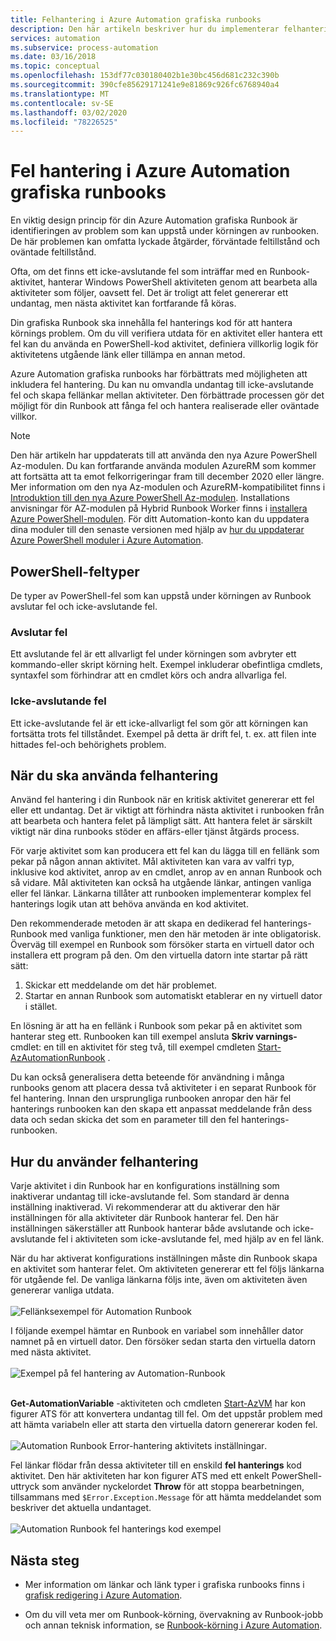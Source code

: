 ```yaml
---
title: Felhantering i Azure Automation grafiska runbooks
description: Den här artikeln beskriver hur du implementerar felhanteringslogik i Azure Automation grafiska runbooks.
services: automation
ms.subservice: process-automation
ms.date: 03/16/2018
ms.topic: conceptual
ms.openlocfilehash: 153df77c030180402b1e30bc456d681c232c390b
ms.sourcegitcommit: 390cfe85629171241e9e81869c926fc6768940a4
ms.translationtype: MT
ms.contentlocale: sv-SE
ms.lasthandoff: 03/02/2020
ms.locfileid: "78226525"
---
```

# <a name="error-handling-in-azure-automation-graphical-runbooks"></a>Fel hantering i Azure Automation grafiska runbooks

En viktig design princip för din Azure Automation grafiska Runbook är identifieringen av problem som kan uppstå under körningen av runbooken. De här problemen kan omfatta lyckade åtgärder, förväntade feltillstånd och oväntade feltillstånd.

Ofta, om det finns ett icke-avslutande fel som inträffar med en Runbook-aktivitet, hanterar Windows PowerShell aktiviteten genom att bearbeta alla aktiviteter som följer, oavsett fel. Det är troligt att felet genererar ett undantag, men nästa aktivitet kan fortfarande få köras.

Din grafiska Runbook ska innehålla fel hanterings kod för att hantera körnings problem. Om du vill verifiera utdata för en aktivitet eller hantera ett fel kan du använda en PowerShell-kod aktivitet, definiera villkorlig logik för aktivitetens utgående länk eller tillämpa en annan metod.

Azure Automation grafiska runbooks har förbättrats med möjligheten att inkludera fel hantering. Du kan nu omvandla undantag till icke-avslutande fel och skapa fellänkar mellan aktiviteter. Den förbättrade processen gör det möjligt för din Runbook att fånga fel och hantera realiserade eller oväntade villkor. 

>[!NOTE]
>Den här artikeln har uppdaterats till att använda den nya Azure PowerShell Az-modulen. Du kan fortfarande använda modulen AzureRM som kommer att fortsätta att ta emot felkorrigeringar fram till december 2020 eller längre. Mer information om den nya Az-modulen och AzureRM-kompatibilitet finns i [Introduktion till den nya Azure PowerShell Az-modulen](https://docs.microsoft.com/powershell/azure/new-azureps-module-az?view=azps-3.5.0). Installations anvisningar för AZ-modulen på Hybrid Runbook Worker finns i [installera Azure PowerShell-modulen](https://docs.microsoft.com/powershell/azure/install-az-ps?view=azps-3.5.0). För ditt Automation-konto kan du uppdatera dina moduler till den senaste versionen med hjälp av [hur du uppdaterar Azure PowerShell moduler i Azure Automation](automation-update-azure-modules.md).

## <a name="powershell-error-types"></a>PowerShell-feltyper

De typer av PowerShell-fel som kan uppstå under körningen av Runbook avslutar fel och icke-avslutande fel.
 
### <a name="terminating-error"></a>Avslutar fel

Ett avslutande fel är ett allvarligt fel under körningen som avbryter ett kommando-eller skript körning helt. Exempel inkluderar obefintliga cmdlets, syntaxfel som förhindrar att en cmdlet körs och andra allvarliga fel.

### <a name="non-terminating-error"></a>Icke-avslutande fel

Ett icke-avslutande fel är ett icke-allvarligt fel som gör att körningen kan fortsätta trots fel tillståndet. Exempel på detta är drift fel, t. ex. att filen inte hittades fel-och behörighets problem.

## <a name="when-to-use-error-handling"></a>När du ska använda felhantering

Använd fel hantering i din Runbook när en kritisk aktivitet genererar ett fel eller ett undantag. Det är viktigt att förhindra nästa aktivitet i runbooken från att bearbeta och hantera felet på lämpligt sätt. Att hantera felet är särskilt viktigt när dina runbooks stöder en affärs-eller tjänst åtgärds process.

För varje aktivitet som kan producera ett fel kan du lägga till en fellänk som pekar på någon annan aktivitet. Mål aktiviteten kan vara av valfri typ, inklusive kod aktivitet, anrop av en cmdlet, anrop av en annan Runbook och så vidare. Mål aktiviteten kan också ha utgående länkar, antingen vanliga eller fel länkar. Länkarna tillåter att runbooken implementerar komplex fel hanterings logik utan att behöva använda en kod aktivitet.

Den rekommenderade metoden är att skapa en dedikerad fel hanterings-Runbook med vanliga funktioner, men den här metoden är inte obligatorisk. Överväg till exempel en Runbook som försöker starta en virtuell dator och installera ett program på den. Om den virtuella datorn inte startar på rätt sätt:

1. Skickar ett meddelande om det här problemet.
2. Startar en annan Runbook som automatiskt etablerar en ny virtuell dator i stället.

En lösning är att ha en fellänk i Runbook som pekar på en aktivitet som hanterar steg ett. Runbooken kan till exempel ansluta **Skriv varnings-** cmdlet: en till en aktivitet för steg två, till exempel cmdleten [Start-AzAutomationRunbook](https://docs.microsoft.com/powershell/module/az.automation/start-azautomationrunbook?view=azps-3.5.0) .

Du kan också generalisera detta beteende för användning i många runbooks genom att placera dessa två aktiviteter i en separat Runbook för fel hantering. Innan den ursprungliga runbooken anropar den här fel hanterings runbooken kan den skapa ett anpassat meddelande från dess data och sedan skicka det som en parameter till den fel hanterings-runbooken.

## <a name="how-to-use-error-handling"></a>Hur du använder felhantering

Varje aktivitet i din Runbook har en konfigurations inställning som inaktiverar undantag till icke-avslutande fel. Som standard är denna inställning inaktiverad. Vi rekommenderar att du aktiverar den här inställningen för alla aktiviteter där Runbook hanterar fel. Den här inställningen säkerställer att Runbook hanterar både avslutande och icke-avslutande fel i aktiviteten som icke-avslutande fel, med hjälp av en fel länk.  

När du har aktiverat konfigurations inställningen måste din Runbook skapa en aktivitet som hanterar felet. Om aktiviteten genererar ett fel följs länkarna för utgående fel. De vanliga länkarna följs inte, även om aktiviteten även genererar vanliga utdata.<br><br> ![Fellänksexempel för Automation Runbook](media/automation-runbook-graphical-error-handling/error-link-example.png)

I följande exempel hämtar en Runbook en variabel som innehåller dator namnet på en virtuell dator. Den försöker sedan starta den virtuella datorn med nästa aktivitet.<br><br> ![Exempel på fel hantering av Automation-Runbook](media/automation-runbook-graphical-error-handling/runbook-example-error-handling.png)<br><br>      

**Get-AutomationVariable** -aktiviteten och cmdleten [Start-AzVM](https://docs.microsoft.com/powershell/module/Az.Compute/Start-AzVM?view=azps-3.5.0) har kon figurer ATS för att konvertera undantag till fel. Om det uppstår problem med att hämta variabeln eller att starta den virtuella datorn genererar koden fel.<br><br> ![Automation Runbook Error-hantering aktivitets inställningar](media/automation-runbook-graphical-error-handling/activity-blade-convertexception-option.png).

Fel länkar flödar från dessa aktiviteter till en enskild **fel hanterings** kod aktivitet. Den här aktiviteten har kon figurer ATS med ett enkelt PowerShell-uttryck som använder nyckelordet **Throw** för att stoppa bearbetningen, tillsammans med `$Error.Exception.Message` för att hämta meddelandet som beskriver det aktuella undantaget.<br><br> ![Automation Runbook fel hanterings kod exempel](media/automation-runbook-graphical-error-handling/runbook-example-error-handling-code.png)

## <a name="next-steps"></a>Nästa steg

* Mer information om länkar och länk typer i grafiska runbooks finns i [grafisk redigering i Azure Automation](automation-graphical-authoring-intro.md#links-and-workflow).

* Om du vill veta mer om Runbook-körning, övervakning av Runbook-jobb och annan teknisk information, se [Runbook-körning i Azure Automation](automation-runbook-execution.md).
